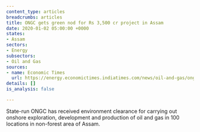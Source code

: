 ```yaml
---
content_type: articles
breadcrumbs: articles
title: ONGC gets green nod for Rs 3,500 cr project in Assam
date: 2020-01-02 05:00:00 +0000
states:
- Assam
sectors:
- Energy
subsectors:
- Oil and Gas
sources:
- name: Economic Times
  url: https://energy.economictimes.indiatimes.com/news/oil-and-gas/ongc-gets-green-nod-for-rs-3500-cr-project-in-assam/72981386
details: []
is_analysis: false

---
```

State-run ONGC has received environment clearance for carrying out onshore exploration, development and production of oil and gas in 100 locations in non-forest area of Assam.